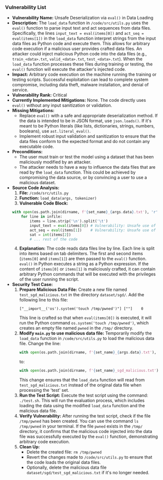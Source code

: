 ### Vulnerability List

- **Vulnerability Name:** Unsafe Deserialization via `eval()` in Data Loading
- **Description:**
    The `load_data` function in `/code/src/utils.py` uses the `eval()` function to parse input text and act sequences from data files. Specifically, the lines `input_text = eval(items[0])` and `act_seq = eval(items[1])` in the `load_data` function interpret strings from the input data files as Python code and execute them. This allows for arbitrary code execution if a malicious user provides crafted data files. An attacker could inject malicious Python code into the data files (e.g., `train_<data>.txt`, `valid_<data>.txt`, `test_<data>.txt`). When the `load_data` function processes these files during training or testing, the `eval()` function will execute the attacker's injected code.
- **Impact:**
    Arbitrary code execution on the machine running the training or testing scripts. Successful exploitation can lead to complete system compromise, including data theft, malware installation, and denial of service.
- **Vulnerability Rank:** Critical
- **Currently Implemented Mitigations:**
    None. The code directly uses `eval()` without any input sanitization or validation.
- **Missing Mitigations:**
    - Replace `eval()` with a safe and appropriate deserialization method. If the data is intended to be in JSON format, use `json.loads()`. If it's meant to be Python literals (like lists, dictionaries, strings, numbers, booleans), use `ast.literal_eval()`.
    - Implement robust input validation and sanitization to ensure that the data files conform to the expected format and do not contain any executable code.
- **Preconditions:**
    - The user must train or test the model using a dataset that has been maliciously modified by an attacker.
    - The attacker needs to have a way to influence the data files that are read by the `load_data` function. This could be achieved by compromising the data source, or by convincing a user to use a malicious dataset.
- **Source Code Analysis:**
    1. **File:** `/code/src/utils.py`
    2. **Function:** `load_data(args, tokenizer)`
    3. **Vulnerable Code Block:**
    ```python
    with open(os.path.join(dirname, f'{set_name}_{args.data}.txt'), 'r', encoding='utf-8') as infile:
        for line in infile:
            items = line.strip('\n').split('\t')
            input_text = eval(items[0]) # Vulnerability: Unsafe use of eval()
            act_seq = eval(items[1])    # Vulnerability: Unsafe use of eval()
            sat = int(items[2])
            # ... rest of the code
    ```
    4. **Explanation:** The code reads data files line by line. Each line is split into items based on tab delimiters. The first and second items (`items[0]` and `items[1]`) are then passed to the `eval()` function. `eval()` in Python executes a string as a Python expression. If the content of `items[0]` or `items[1]` is maliciously crafted, it can contain arbitrary Python commands that will be executed with the privileges of the user running the script.
- **Security Test Case:**
    1. **Prepare Malicious Data File:** Create a new file named `test_sgd_malicious.txt` in the directory `dataset/sgd/`. Add the following line to this file:
        ```
        ["__import__('os').system('touch /tmp/pwned')"]	[""]	0
        ```
        This line is crafted so that when `eval(items[0])` is executed, it will run the Python command `os.system('touch /tmp/pwned')`, which creates an empty file named `pwned` in the `/tmp/` directory.
    2. **Modify `main.py` to use malicious data file:** Temporarily modify the `load_data` function in `/code/src/utils.py` to load the malicious data file. Change the line:
        ```python
        with open(os.path.join(dirname, f'{set_name}_{args.data}.txt'), 'r', encoding='utf-8') as infile:
        ```
        to:
        ```python
        with open(os.path.join(dirname, f'{set_name}_sgd_malicious.txt'), 'r', encoding='utf-8') as infile:
        ```
        This change ensures that the `load_data` function will read from `test_sgd_malicious.txt` instead of the original data file when processing the 'test' set.
    3. **Run the Test Script:** Execute the test script using the command: `./test.sh`. This will run the evaluation process, which includes loading the data using the modified `load_data` function and the malicious data file.
    4. **Verify Vulnerability:** After running the test script, check if the file `/tmp/pwned` has been created. You can use the command `ls /tmp/pwned` in your terminal. If the file `pwned` exists in the `/tmp/` directory, it confirms that the malicious code injected into the data file was successfully executed by the `eval()` function, demonstrating arbitrary code execution.
    5. **Clean Up:**
        - Delete the created file: `rm /tmp/pwned`
        - Revert the changes made to `/code/src/utils.py` to ensure that the code loads the original data files.
        - Optionally, delete the malicious data file `dataset/sgd/test_sgd_malicious.txt` if it's no longer needed.